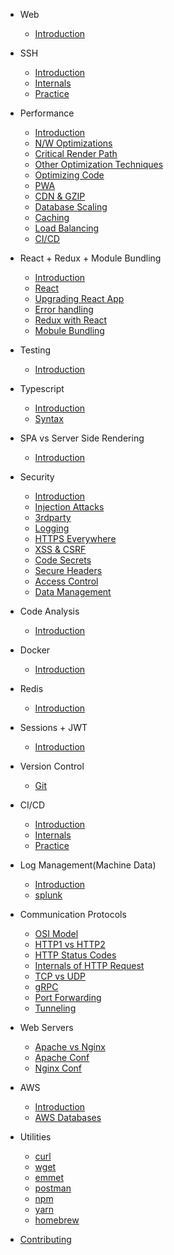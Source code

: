 - Web

  - [Introduction](web/intro.md)

- SSH

  - [Introduction](ssh/intro_ssh.md)
  - [Internals](ssh/internals_ssh.md)
  - [Practice](ssh/practice_ssh.md)

- Performance

  - [Introduction](performance/intro_performance.md)
  - [N/W Optimizations](performance/network_performance.md)
  - [Critical Render Path](performance/path_performance.md)
  - [Other Optimization Techniques](performance/others.md)
  - [Optimizing Code](performance/code.md)
  - [PWA](performance/pwa.md)
  - [CDN & GZIP](performance/cdn.md)
  - [Database Scaling](performance/db.md)
  - [Caching](performance/caching.md)
  - [Load Balancing](performance/load_balancing.md)
  - [CI/CD](performance/cicd.md)

- React + Redux + Module Bundling
  - [Introduction](react/intro_react.md)
  - [React](react/react.md)
  - [Upgrading React App](react/upgrade_react.md)
  - [Error handling](react/error_handling.md)
  - [Redux with React](react/redux.md)
  - [Mobule Bundling](react/webpack.md)

- Testing
  - [Introduction](testing/intro.md)

- Typescript
  - [Introduction](typescript/index.md)
  - [Syntax](typescript/syntax.md)

- SPA vs Server Side Rendering
  - [Introduction](spa_ssr/index.md)

- Security
  - [Introduction](security/intro.md)
  - [Injection Attacks](security/injections.md)
  - [3rdparty](security/3rdparty.md)
  - [Logging](security/logging.md)
  - [HTTPS Everywhere](security/https.md)
  - [XSS & CSRF](security/xss_csrf.md)
  - [Code Secrets](security/code_secrets.md)
  - [Secure Headers](security/secure_headers.md)
  - [Access Control](security/access_control.md)
  - [Data Management](security/data_management.md)

- Code Analysis
  - [Introduction](code/index.md)

- Docker
  - [Introduction](docker/index.md)

- Redis
  - [Introduction](redis/intro.md)

- Sessions + JWT
  - [Introduction](sessions/intro.md)

- Version Control
  - [Git](git/index.md)

- CI/CD
  - [Introduction](intro_performance.md)
  - [Internals](internals_performance.md)
  - [Practice](practice_performance.md)

- Log Management(Machine Data)
  - [Introduction](log/resources.md)
  - [splunk](log/splunk.md)

- Communication Protocols
  - [OSI Model](protocols/osi.md)
  - [HTTP1 vs HTTP2](servers/http.md)
  - [HTTP Status Codes](servers/http_status.md)
  - [Internals of HTTP Request](servers/http_req_internals.md)
  - [TCP vs UDP](servers/tcp.md)
  - [gRPC](protocols/grpc.md)
  - [Port Forwarding](protocols/port.md)
  - [Tunneling](protocols/ssh_tunnel.md)

- Web Servers
  - [Apache vs Nginx](servers/diff.md)
  - [Apache Conf](servers/apache.md)
  - [Nginx Conf](servers/nginx.md)

- AWS
  - [Introduction](aws/intro.md)
  - [AWS Databases](aws/databases.md)

- Utilities
  - [curl](utils/curl.md)
  - [wget](utils/wget.md)
  - [emmet](utils/emmet.md)
  - [postman](utils/postman.md)
  - [npm](utils/npm.md)
  - [yarn](utils/yarn.md)
  - [homebrew](utils/homebrew.md)

- [Contributing](contribution/index.md)
